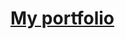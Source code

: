 <h1><a href="https://germangab1781.github.io/Portfolio/" target="_blank" rel="noreferrer">My portfolio</a></h1>
